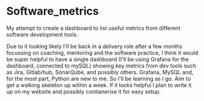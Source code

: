 # Software_metrics
My attempt to create a dashboard to list useful metrics from different software development tools.

Due to it looking likely I'll be back in a delivery role after a few months focussing on coaching, mentoring and the software practice, I think it would be super helpful to have a single dashboard (I'll be using Grafana for the dashboard, connected to mySQL) showing key metrics from dev tools such as Jira, Gitlab/hub, SonarQube, and possibly others.
Grafana, MySQL and, for the most part, Python are new to me. So I'll be learning as I go.
Aim to get a walking skeleton up within a week. If it looks helpful I plan to write it up on my website and possibly contianerise it for easy setup.
